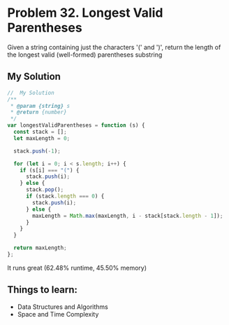 # Problem 32. Longest Valid Parentheses

Given a string containing just the characters '(' and ')', return the length of the longest valid (well-formed) parentheses
substring

## My Solution

```js
//  My Solution
/**
 * @param {string} s
 * @return {number}
 */
var longestValidParentheses = function (s) {
  const stack = [];
  let maxLength = 0;

  stack.push(-1);

  for (let i = 0; i < s.length; i++) {
    if (s[i] === "(") {
      stack.push(i);
    } else {
      stack.pop();
      if (stack.length === 0) {
        stack.push(i);
      } else {
        maxLength = Math.max(maxLength, i - stack[stack.length - 1]);
      }
    }
  }

  return maxLength;
};
```

It runs great (62.48% runtime, 45.50% memory)

## Things to learn:

- Data Structures and Algorithms
- Space and Time Complexity
